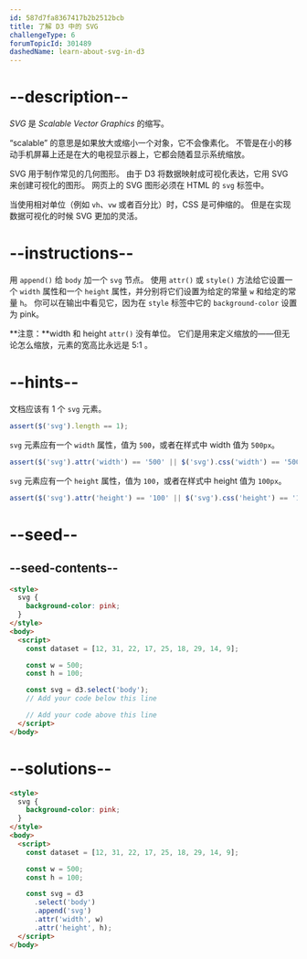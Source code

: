 ```yaml
---
id: 587d7fa8367417b2b2512bcb
title: 了解 D3 中的 SVG
challengeType: 6
forumTopicId: 301489
dashedName: learn-about-svg-in-d3
---
```


# --description--

<dfn>SVG</dfn> 是 <dfn>Scalable Vector Graphics</dfn> 的缩写。

“scalable” 的意思是如果放大或缩小一个对象，它不会像素化。 不管是在小的移动手机屏幕上还是在大的电视显示器上，它都会随着显示系统缩放。

SVG 用于制作常见的几何图形。 由于 D3 将数据映射成可视化表达，它用 SVG 来创建可视化的图形。 网页上的 SVG 图形必须在 HTML 的 `svg` 标签中。

当使用相对单位（例如 `vh`、`vw` 或者百分比）时，CSS 是可伸缩的。 但是在实现数据可视化的时候 SVG 更加的灵活。

# --instructions--

用 `append()` 给 `body` 加一个 `svg` 节点。 使用 `attr()` 或 `style()` 方法给它设置一个 `width` 属性和一个 `height` 属性，并分别将它们设置为给定的常量 `w` 和给定的常量 `h`。 你可以在输出中看见它，因为在 `style` 标签中它的 `background-color` 设置为 pink。

**注意：**width 和 height `attr()` 没有单位。 它们是用来定义缩放的——但无论怎么缩放，元素的宽高比永远是 5:1 。

# --hints--

文档应该有 1 个 `svg` 元素。

```js
assert($('svg').length == 1);
```

`svg` 元素应有一个 `width` 属性，值为 `500`，或者在样式中 width 值为 `500px`。

```js
assert($('svg').attr('width') == '500' || $('svg').css('width') == '500px');
```

`svg` 元素应有一个 `height` 属性，值为 `100`，或者在样式中 height 值为 `100px`。

```js
assert($('svg').attr('height') == '100' || $('svg').css('height') == '100px');
```

# --seed--

## --seed-contents--

```html
<style>
  svg {
    background-color: pink;
  }
</style>
<body>
  <script>
    const dataset = [12, 31, 22, 17, 25, 18, 29, 14, 9];

    const w = 500;
    const h = 100;

    const svg = d3.select('body');
    // Add your code below this line

    // Add your code above this line
  </script>
</body>
```

# --solutions--

```html
<style>
  svg {
    background-color: pink;
  }
</style>
<body>
  <script>
    const dataset = [12, 31, 22, 17, 25, 18, 29, 14, 9];

    const w = 500;
    const h = 100;

    const svg = d3
      .select('body')
      .append('svg')
      .attr('width', w)
      .attr('height', h);
  </script>
</body>
```
